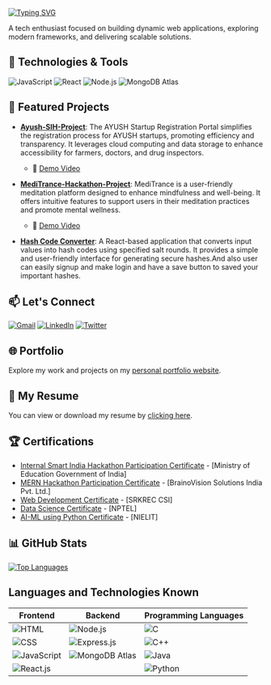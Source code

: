 [![Typing SVG](https://readme-typing-svg.demolab.com?font=Poppins&size=40&pause=1000&color=FFFFFF&vCenter=true&width=600&lines=Hi+there%2C+I'm+Sai+Venkat+%F0%9F%91%8B;MERN+Stack+Developer)](http://saivenkat-kallepalli.vercel.app)

A tech enthusiast focused on building dynamic web applications, exploring modern frameworks, and delivering scalable solutions.

## 🔧 Technologies & Tools

![JavaScript](https://img.shields.io/badge/-JavaScript-F7DF1E?style=flat&logo=javascript&logoColor=black)
![React](https://img.shields.io/badge/-React-61DAFB?style=flat&logo=react&logoColor=black)
![Node.js](https://img.shields.io/badge/-Node.js-339933?style=flat&logo=node.js&logoColor=white)
![MongoDB Atlas](https://img.shields.io/badge/-MongoDB%20Atlas-47A248?style=flat&logo=mongodb&logoColor=white)

## 🌟 Featured Projects

- [**Ayush-SIH-Project**](https://ayush-sih-2024-frontend.vercel.app): The AYUSH Startup Registration Portal simplifies the registration process for AYUSH startups, promoting efficiency and transparency. It leverages cloud computing and data storage to enhance accessibility for farmers, doctors, and drug inspectors.

  - 🎥 [Demo Video](https://drive.google.com/file/d/1slVWq_Ess26EvjpBjPYypdpgDKOxRPLp/view?usp=drive_link)

- [**MediTrance-Hackathon-Project**](https://meditrance.vercel.app/): MediTrance is a user-friendly meditation platform designed to enhance mindfulness and well-being. It offers intuitive features to support users in their meditation practices and promote mental wellness.

  - 🎥 [Demo Video](https://drive.google.com/file/d/1-Rg7dhFBsMU3I2FNU5uN3q4V7RBVDxwv/view?usp=drivesdk)

- [**Hash Code Converter**](https://hashify-indol.vercel.app/): A React-based application that converts input values into hash codes using specified salt rounds. It provides a simple and user-friendly interface for generating secure hashes.And also user can easily signup and make login and have a save button to saved your important hashes.

## 📫 Let's Connect

[![Gmail](https://img.shields.io/badge/Gmail-D14836?style=flat&logo=gmail&logoColor=white)](mailto:saivenkatkallepalli@gmail.com)
[![LinkedIn](https://img.shields.io/badge/LinkedIn-blue?style=flat&logo=linkedin)](https://www.linkedin.com/in/sai-venkat-12562828b)
[![Twitter](https://img.shields.io/badge/Twitter-1DA1F2?style=flat&logo=twitter&logoColor=white)](https://twitter.com/saivenkat__135)

## 🌐 Portfolio

Explore my work and projects on my [personal portfolio website](https://saivenkat-kallepalli.vercel.app/).

## 📄 My Resume
You can view or download my resume by [clicking here](https://drive.google.com/file/d/1yJFERm-eUi3HHNtV-LBD49pGIlip7ZpT/view?usp=drive_link).

## 🏆 Certifications

- <a href="https://github.com/Saivenkat135/my-certifications/blob/main/SIH%20certificate.pdf" target="_blank" rel="noopener noreferrer">Internal Smart India Hackathon Participation Certificate</a> - [Ministry of Education Government of India]
- <a href="https://github.com/Saivenkat135/my-certifications/blob/main/MERN_Hackathon%20(1).pdf" target="_blank" rel="noopener noreferrer">MERN Hackathon Participation Certificate</a> - [BrainoVision Solutions India Pvt. Ltd.]
- <a href="https://github.com/Saivenkat135/my-certifications/blob/main/STP%20Web%20Developement%20Certificate.pdf" target="_blank" rel="noopener noreferrer">Web Development Certificate</a> - [SRKREC CSI]
- <a href="https://github.com/Saivenkat135/my-certifications/blob/main/NPTEL%20Certifiate.pdf
" target="_blank" rel="noopener noreferrer">Data Science Certificate</a> - [NPTEL]
- <a href="https://github.com/Saivenkat135/my-certifications/blob/main/NIELIT_certificate.pdf" target="_blank" rel="noopener noreferrer">AI-ML using Python Certificate</a> - [NIELIT]

## 📊 GitHub Stats

<!-- ![Sai Venkat's GitHub stats](https://github-readme-stats.vercel.app/api?username=saivenkat135&show_icons=true&theme=radical) -->

[![Top Languages](https://github-readme-stats.vercel.app/api/top-langs/?username=saivenkat135&layout=compact&theme=radical)](https://github.com/anuraghazra/github-readme-stats)

## Languages and Technologies Known

| **Frontend**                                                                                              | **Backend**                                                                                                    | **Programming Languages**                                                                  |
| --------------------------------------------------------------------------------------------------------- | -------------------------------------------------------------------------------------------------------------- | ----------------------------------------------------------------------------------------- |
| ![HTML](https://img.shields.io/badge/-HTML5-E34F26?style=flat&logo=html5&logoColor=white)                 | ![Node.js](https://img.shields.io/badge/-Node.js-339933?style=flat&logo=node.js&logoColor=white)               | ![C](https://img.shields.io/badge/-C-A8B9CC?style=flat&logo=c&logoColor=black)            |
| ![CSS](https://img.shields.io/badge/-CSS3-1572B6?style=flat&logo=css3&logoColor=white)                    | ![Express.js](https://img.shields.io/badge/-Express.js-000000?style=flat&logo=express&logoColor=white)         | ![C++](https://img.shields.io/badge/-C++-00599C?style=flat&logo=c%2B%2B&logoColor=white)  |
| ![JavaScript](https://img.shields.io/badge/-JavaScript-F7DF1E?style=flat&logo=javascript&logoColor=black) | ![MongoDB Atlas](https://img.shields.io/badge/-MongoDB%20Atlas-47A248?style=flat&logo=mongodb&logoColor=white) | ![Java](https://img.shields.io/badge/-Java-007396?style=flat&logo=java&logoColor=white)   |
| ![React.js](https://img.shields.io/badge/-React-61DAFB?style=flat&logo=react&logoColor=black)             |                                                                                                                | ![Python](https://img.shields.io/badge/-Python-3776AB?style=flat&logo=python&logoColor=white) |

